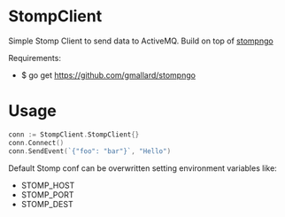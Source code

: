 StompClient
===========

Simple Stomp Client to send data to ActiveMQ.
Build on top of [stompngo](https://github.com/gmallard/stompngo)


Requirements:
* $ go get https://github.com/gmallard/stompngo


Usage
=====

```go
conn := StompClient.StompClient{}
conn.Connect()
conn.SendEvent(`{"foo": "bar"}`, "Hello")
```

Default Stomp conf can be overwritten setting environment variables like:
* STOMP_HOST
* STOMP_PORT
* STOMP_DEST